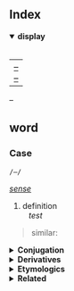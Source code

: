 ## Index

<details open>
  <summary> <b> display </b> </summary> <br>

<table>
  <td>
    <a href="##">–</a> <br>
    <a href="##">–</a>
  </td>
</table>

</details>


[]() – []()  


## word

### Case
`/–/`

*[sense]()*

1. definition  
&ensp; *test*
> similar: [](#)

<details>
  <summary> <b> Conjugation </b> </summary> <br>

| tense | participle |
| :---- | :--------- |
| present | – |
| past | – |
| perfect | – |

</details>

<details>
  <summary> <b> Derivatives </b> </summary>

&emsp; [](#)

</details>

<details>
  <summary> <b> Etymologics </b> </summary>

&emsp; – »

</details>

<details>
  <summary> <b> Related </b> </summary>

&emsp; [](#)

</details>


<br>
